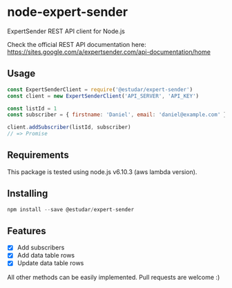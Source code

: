 # node-expert-sender

ExpertSender REST API client for Node.js

Check the official REST API documentation here: https://sites.google.com/a/expertsender.com/api-documentation/home

## Usage

```js
const ExpertSenderClient = require('@estudar/expert-sender')
const client = new ExpertSenderClient('API_SERVER', 'API_KEY')

const listId = 1
const subscriber = { firstname: 'Daniel', email: 'daniel@example.com' }

client.addSubscriber(listId, subscriber)
// => Promise
```

## Requirements

  This package is tested using node.js v6.10.3 (aws lambda version).

## Installing

```js
npm install --save @estudar/expert-sender
```

## Features

- [x] Add subscribers
- [x] Add data table rows
- [x] Update data table rows

All other methods can be easily implemented. Pull requests are welcome :)

